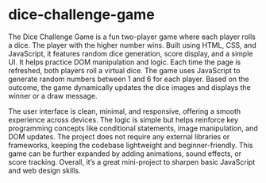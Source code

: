 # dice-challenge-game
The Dice Challenge Game is a fun two-player game where each player rolls a dice. The player with the higher number wins. Built using HTML, CSS, and JavaScript, it features random dice generation, score display, and a simple UI. It helps practice DOM manipulation and logic.
Each time the page is refreshed, both players roll a virtual dice. The game uses JavaScript to generate random numbers between 1 and 6 for each player. Based on the outcome, the game dynamically updates the dice images and displays the winner or a draw message.

The user interface is clean, minimal, and responsive, offering a smooth experience across devices. The logic is simple but helps reinforce key programming concepts like conditional statements, image manipulation, and DOM updates. The project does not require any external libraries or frameworks, keeping the codebase lightweight and beginner-friendly. This game can be further expanded by adding animations, sound effects, or score tracking. Overall, it’s a great mini-project to sharpen basic JavaScript and web design skills.

